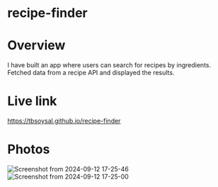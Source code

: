 # recipe-finder
# Overview
I have built an app where users can search for recipes by ingredients. Fetched data from a recipe API and displayed the results.
# Live link
https://tbsoysal.github.io/recipe-finder
# Photos
![Screenshot from 2024-09-12 17-25-46](https://github.com/user-attachments/assets/55d7bc5a-39ce-4c17-967a-79f933da3808)
![Screenshot from 2024-09-12 17-25-00](https://github.com/user-attachments/assets/466b6ccf-7625-4869-a25f-369df2be9475)
